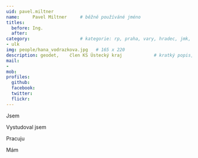 ```yaml
---
uid: pavel.miltner
name:     Pavel Miltner  	# běžně používáné jméno
titles:
  before: Ing.
  after:
category:                 	# kategorie: rp, praha, vary, hradec, jmk, senat
- ulk
img: people/hana_vodrazkova.jpg   # 165 x 220
description: geodet,    člen KS Ústecký kraj           	# kratký popis, max 160 znaků
mail:
- 
mob:	
profiles:
  github:
  facebook: 
  twitter: 
  flickr: 
---
```

Jsem 

Vystudoval jsem 

Pracuju 


Mám 
